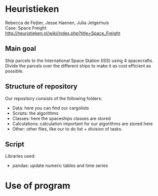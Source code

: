 # Heuristieken
Rebecca de Feijter, Jesse Haenen, Julia Jelgerhuis <br />
Case: Space Freight <br />
http://heuristieken.nl/wiki/index.php?title=Space_Freight

## Main goal 
Ship parcels to the International Space Station (ISS) using 4 spacecrafts. 
Divide the parcels over the different ships to make it as cost efficient as possible. 

## Structure of repository 
Our repository consists of the following folders:
* Data: here you can find our cargolists
* Scripts: the algorithms
* Classes: here the spaceships classes are stored
* Calculations: calculation important for our algorithms are stored here
* Other: other files, like our to do list + division of tasks.

## Script
Libraries used:
* pandas: update numeric tables and time series

# Use of program
